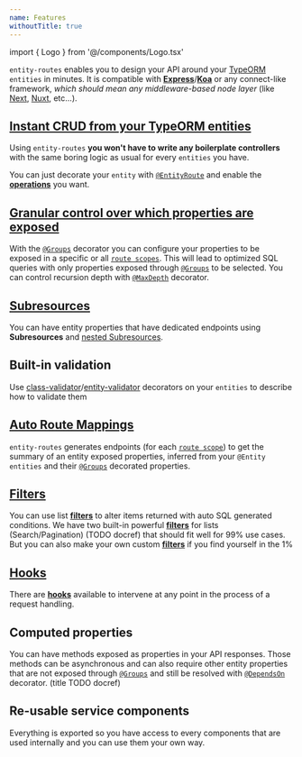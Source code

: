 ```yaml
---
name: Features
withoutTitle: true
---
```


import { Logo } from '@/components/Logo.tsx'

<Logo />

`entity-routes` enables you to design your API around your [TypeORM](https://github.com/typeorm/typeorm/) `entities` in
minutes. It is compatible with [**Express**](https://expressjs.com/)/[**Koa**](https://koajs.com/) or any connect-like
framework, _which should mean any middleware-based node layer_ (like [Next](http://nextjs.org/),
[Nuxt](http://nuxtjs.org/), etc...).

## [Instant CRUD from your TypeORM entities](/entity-route/introduction)

Using `entity-routes` **you won't have to write any boilerplate controllers** with the same boring logic as usual for
every `entities` you have.

You can just decorate your `entity` with [`@EntityRoute`](/entity-routes/introduction) and enable the
[**operations**](/entity-routes/operations) you want.

## [Granular control over which properties are exposed](/entity-route/groups)

With the [`@Groups`](/entity-routes/groups) decorator you can configure your properties to be exposed in a specific or
all [`route scopes`](/entity-routes/route-scope/). This will lead to optimized SQL queries with only properties exposed
through [`@Groups`](/definitions#groups) to be selected. You can control recursion depth with
[`@MaxDepth`](/definitions#maxdepth) decorator.

## [Subresources](/entity-route/subresource)

You can have entity properties that have dedicated endpoints using **Subresources** and
[nested Subresources](/entity-route/subresource#nesting).

## Built-in validation

Use
[class-validator](https://github.com/typestack/class-validator)/[entity-validator](https://github.com/astahmer/entity-validator)
decorators on your `entities` to describe how to validate them

## [Auto Route Mappings](/entity-route/route-scope#inferred-mapping)

`entity-routes` generates endpoints (for each [`route scope`](/entity-routes/route-scope/)) to get the summary of an
entity exposed properties, inferred from your `@Entity` `entities` and their [`@Groups`](/definitions#groups) decorated
properties.

## [Filters](/entity-route/filters)

You can use list [**filters**](/entity-routes/filters/) to alter items returned with auto SQL generated conditions. We
have two built-in powerful [**filters**](/entity-routes/filters/) for lists (Search/Pagination) (TODO docref) that
should fit well for 99% use cases. But you can also make your own custom [**filters**](/entity-routes/filters/) if you
find yourself in the 1%

## [Hooks](/entity-route/hooks)

There are [**hooks**](/entity-routes/hooks/) available to intervene at any point in the process of a request handling.

## Computed properties

You can have methods exposed as properties in your API responses. Those methods can be asynchronous and can also require
other entity properties that are not exposed through [`@Groups`](/definitions#groups) and still be resolved with
[`@DependsOn`](/definitions#dependson) decorator. (title TODO docref)

## Re-usable service components

Everything is exported so you have access to every components that are used internally and you can use them your own
way.
